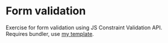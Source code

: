 # Form validation

Exercise for form validation using JS Constraint Validation API.  
Requires bundler, use [my template](https://github.com/Leandecks/webpack-template).
